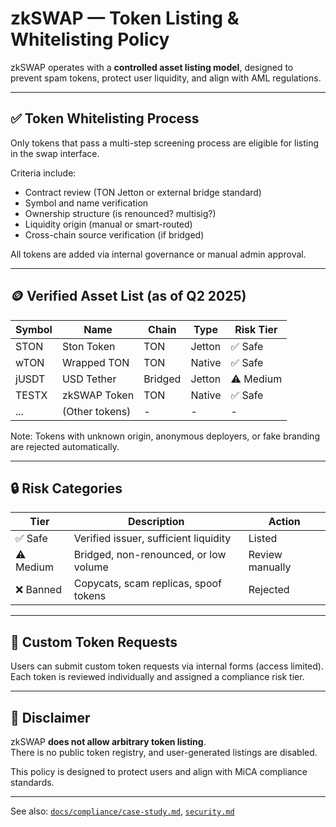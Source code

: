 # zkSWAP — Token Listing & Whitelisting Policy

zkSWAP operates with a **controlled asset listing model**, designed to prevent spam tokens, protect user liquidity, and align with AML regulations.

---

## ✅ Token Whitelisting Process

Only tokens that pass a multi-step screening process are eligible for listing in the swap interface.

Criteria include:

- Contract review (TON Jetton or external bridge standard)
- Symbol and name verification
- Ownership structure (is renounced? multisig?)
- Liquidity origin (manual or smart-routed)
- Cross-chain source verification (if bridged)

All tokens are added via internal governance or manual admin approval.

---

## 🪙 Verified Asset List (as of Q2 2025)

| Symbol | Name           | Chain     | Type     | Risk Tier |
|--------|----------------|-----------|----------|-----------|
| STON   | Ston Token     | TON       | Jetton   | ✅ Safe    |
| wTON   | Wrapped TON    | TON       | Native   | ✅ Safe    |
| jUSDT  | USD Tether     | Bridged   | Jetton   | ⚠️ Medium |
| TESTX  | zkSWAP Token   | TON       | Native   | ✅ Safe    |
| ...    | (Other tokens) | -         | -        | -         |

Note: Tokens with unknown origin, anonymous deployers, or fake branding are rejected automatically.

---

## 🔒 Risk Categories

| Tier     | Description                         | Action              |
|----------|-------------------------------------|---------------------|
| ✅ Safe  | Verified issuer, sufficient liquidity | Listed             |
| ⚠️ Medium | Bridged, non-renounced, or low volume | Review manually    |
| ❌ Banned | Copycats, scam replicas, spoof tokens | Rejected           |

---

## 🧾 Custom Token Requests

Users can submit custom token requests via internal forms (access limited).  
Each token is reviewed individually and assigned a compliance risk tier.

---

## 📌 Disclaimer

zkSWAP **does not allow arbitrary token listing**.  
There is no public token registry, and user-generated listings are disabled.

This policy is designed to protect users and align with MiCA compliance standards.

---

See also: [`docs/compliance/case-study.md`](./compliance/case-study.md), [`security.md`](./security.md)

